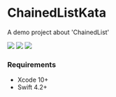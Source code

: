 # ChainedListKata
A demo project about 'ChainedList'

![](https://img.shields.io/badge/build-passing-brightgreen.svg)
![](https://img.shields.io/badge/platform-iOS-lightgrey.svg)
![](https://img.shields.io/badge/license-MIT-green.svg)

### Requirements
- Xcode 10+
- Swift 4.2+

